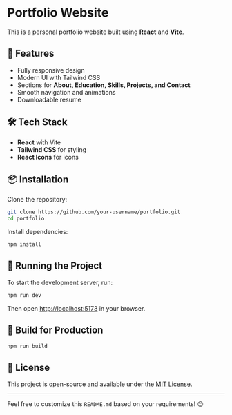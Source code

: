 # Portfolio Website

This is a personal portfolio website built using **React** and **Vite**.

## 🚀 Features

- Fully responsive design
- Modern UI with Tailwind CSS
- Sections for **About, Education, Skills, Projects, and Contact**
- Smooth navigation and animations
- Downloadable resume

## 🛠️ Tech Stack

- **React** with Vite
- **Tailwind CSS** for styling
- **React Icons** for icons

## 📦 Installation

Clone the repository:

```sh
git clone https://github.com/your-username/portfolio.git
cd portfolio
```

Install dependencies:

```sh
npm install
```

## 🚀 Running the Project

To start the development server, run:

```sh
npm run dev
```

Then open [http://localhost:5173](http://localhost:5173) in your browser.

## 🔧 Build for Production

```sh
npm run build
```

## 📝 License

This project is open-source and available under the [MIT License](LICENSE).

---

Feel free to customize this `README.md` based on your requirements! 😊
